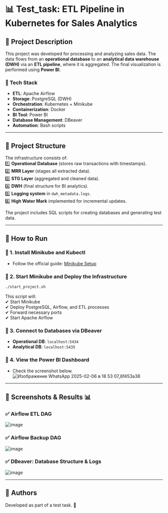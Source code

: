 # 📊 Test_task: ETL Pipeline in Kubernetes for Sales Analytics  

## 🔹 Project Description  
This project was developed for processing and analyzing sales data. The data flows from an **operational database** to an **analytical data warehouse (DWH)** via an **ETL pipeline**, where it is aggregated. The final visualization is performed using **Power BI**.

### 🔹 Tech Stack  
- **ETL**: Apache Airflow  
- **Storage**: PostgreSQL (DWH)  
- **Orchestration**: Kubernetes + Minikube  
- **Containerization**: Docker  
- **BI Tool**: Power BI  
- **Database Management**: DBeaver  
- **Automation**: Bash scripts  

---

## 🔹 Project Structure  
The infrastructure consists of:  
1️⃣ **Operational Database** (stores raw transactions with timestamps).  
2️⃣ **MRR Layer** (stages all extracted data).  
3️⃣ **STG Layer** (aggregated and cleaned data).  
4️⃣ **DWH** (final structure for BI analytics).  
5️⃣ **Logging system** in `dwh_metadata.logs`.  
6️⃣ **High Water Mark** implemented for incremental updates.  

The project includes SQL scripts for creating databases and generating test data.

---

## 🔹 How to Run  

### 📌 1. Install Minikube and Kubectl  
- Follow the official guide: [Minikube Setup](https://minikube.sigs.k8s.io/docs/start/)  

### 📌 2. Start Minikube and Deploy the Infrastructure  
```bash
./start_project.sh
```
This script will:  
✔ Start Minikube  
✔ Deploy PostgreSQL, Airflow, and ETL processes  
✔ Forward necessary ports  
✔ Start Apache Airflow  

### 📌 3. Connect to Databases via DBeaver  
- **Operational DB**: `localhost:5434`  
- **Analytical DB**: `localhost:5435`  

### 📌 4. View the Power BI Dashboard  
- Сheck the screenshot below.  
![Изображение WhatsApp 2025-02-06 в 18 53 07_6f453a38](https://github.com/user-attachments/assets/b3dd2361-39a4-4dcc-90d7-da532aa7fcec)
---

## 🔹 Screenshots & Results 📊  

### ✅ Airflow ETL DAG  
![image](https://github.com/user-attachments/assets/411ef91b-9648-4d6a-b4b5-4f503f02f7a1)

### ✅ Airflow Backup DAG  
![image](https://github.com/user-attachments/assets/0c91e928-ede1-400e-98d4-9dda585d107d)

### ✅ DBeaver: Database Structure & Logs  
![image](https://github.com/user-attachments/assets/9e798642-6cca-45e4-968c-c63ec7b40b7e)


---

## 🔹 Authors  
Developed as part of a test task. 🚀  







